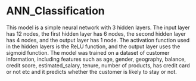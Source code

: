 # ANN_Classification

This model is a simple neural network with 3 hidden layers. The input layer has 12 nodes, the first hidden layer has 6 nodes, the second hidden layer has 4 nodes, and the output layer has 1 node. The activation function used in the hidden layers is the ReLU function, and the output layer uses the sigmoid function. The model was trained on a dataset of customer information, including features such as age, gender, geography, balance, credit score, estimated_salary, tenure, number of products, has credit card or not etc and it predicts whether the customer is likely to stay or not.

